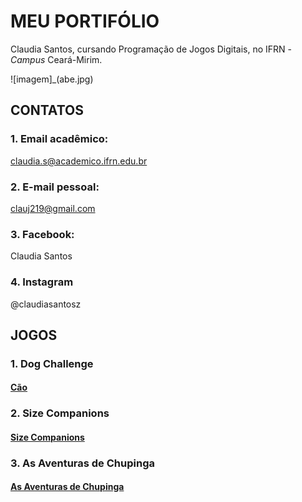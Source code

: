 # MEU PORTIFÓLIO 

Claudia Santos, cursando Programação de Jogos Digitais, no IFRN - _Campus_ Ceará-Mirim.

![imagem]_(abe.jpg)


## CONTATOS

### 1. Email acadêmico: 

<a href = " claudia.s@academico.ifrn.edu.br " target="_blank"> claudia.s@academico.ifrn.edu.br </a> 


### 2. E-mail pessoal: 

clauj219@gmail.com

### 3. Facebook: 

Claudia Santos

### 4. Instagram

@claudiasantosz

## JOGOS

### 1. Dog Challenge

#### <a href = " https://ruanaffff.github.io/CAOZINHOGUB/ " target="_blank"> Cão </a> 

### 2. Size Companions

#### <a href = " https://danilo25.github.io/SizeCompanions2/ " target="_blank"> Size Companions </a> 

### 3. As Aventuras de Chupinga

#### <a href = " https://ruanaffff.github.io/Chupinga/ " target="_blank"> As Aventuras de Chupinga  </a> 



